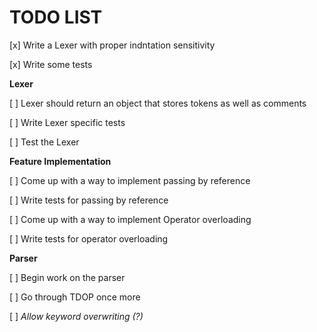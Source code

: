 # TODO LIST

[x] Write a Lexer with proper indntation sensitivity

[x] Write some tests

**Lexer**

[ ] Lexer should return an object that stores tokens as well as comments

[ ] Write Lexer specific tests

[ ] Test the Lexer

**Feature Implementation**

[ ] Come up with a way to implement passing by reference

[ ] Write tests for passing by reference

[ ] Come up with a way to implement Operator overloading

[ ] Write tests for operator overloading

**Parser**

[ ] Begin work on the parser

[ ] Go through TDOP once more

[ ] _Allow keyword overwriting (?)_
